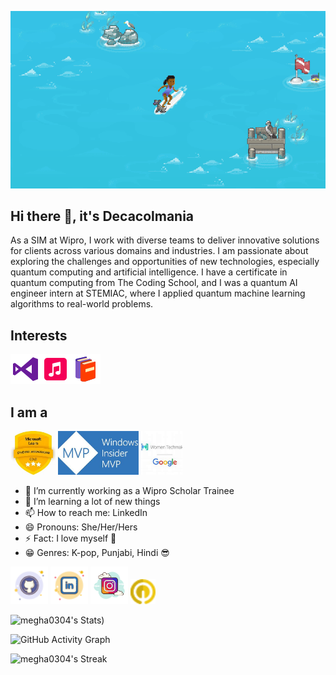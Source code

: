 ![Dino Game](icons/gifsurf.gif)




 
 
## Hi there 👋, it's Decacolmania 
As a SIM at Wipro, I work with diverse teams to deliver innovative solutions for clients across various domains and industries. I am passionate about exploring the challenges and opportunities of new technologies, especially quantum computing and artificial intelligence. I have a certificate in quantum computing from The Coding School, and I was a quantum AI engineer intern at STEMIAC, where I applied quantum machine learning algorithms to real-world problems.


## Interests

<img src='icons/icons8-visual-studio-48.png' alt='icons/icons8-visual-studio-4'><img src='icons/icons8-music-48.png' alt='icons/icons8-music-48'><img src='icons/icons8-books-48.png' alt='icons/icons8-books-48'>
 
## I am a 
<img src='icons/GOLDMLSA.jpeg' height='70'> <img src='icons/MVP.jpeg' height='70'> <img src='icons/WTM.jpeg' height='70'>


- 🔭 I’m currently working as a Wipro Scholar Trainee 
- 🌱 I’m  learning a lot of new things 
- 📫 How to reach me: LinkedIn
- 😄 Pronouns: She/Her/Hers 
- ⚡ Fact: I love myself :purple_heart:
-  :grin: Genres: K-pop, Punjabi, Hindi :sunglasses:


  
[<img src='icons/icons8-github-50.png' alt='github' height='60'>](https://github.com/megha0304) [<img src='icons/icons8-linkedin-50.png' alt='linkedin' height='60'>](https://www.linkedin.com/in/https://www.linkedin.com/in/megha-pandey-a1a5721ba/)  [<img src=icons/icons8-instagram-100.png alt='instagram' height='60'>](https://www.instagram.com/https://www.instagram.com/qc_maniac//)   [<img src='icons/icons8-qwiklabs-provides-real-cloud-environments-that-help-developers-24.png' alt='qwiklabs' height='40'>](https://www.cloudskillsboost.google/public_profiles/d91de2fa-c3e9-41ee-97d1-5a8ac19a18cb) 


![megha0304's Stats](https://github-readme-stats.vercel.app/api?username=megha0304&theme=radical&show_icons=true&hide_border=false&count_private=true))  

![GitHub Activity Graph](https://github-readme-activity-graph.vercel.app/graph?username=megha0304&bg_color=fffff0&color=8E0F7E&line=24292e&point=24292e&area=true&hide_border=true)

![megha0304's Streak](https://github-readme-streak-stats.herokuapp.com/?user=megha0304&theme=radical&hide_border=false)


 
